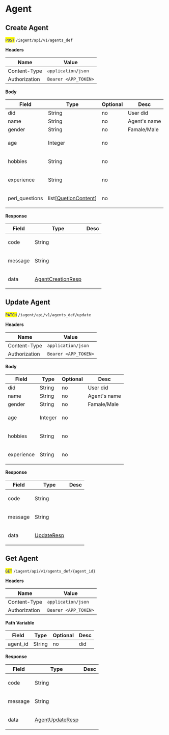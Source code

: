 # Agent

## Create Agent

<mark style="color:blue;">`POST`</mark> `/iagent/api/v1/agents_def`

**Headers**

| Name          | Value                |
| ------------- | -------------------- |
| Content-Type  | `application/json`   |
| Authorization | `Bearer <APP_TOKEN>` |

**Body**

| Field           | Type                                                    | Optional | Desc         |
| --------------- | ------------------------------------------------------- | -------- | ------------ |
| did             | String                                                  | no       | User did     |
| name            | String                                                  | no       | Agent's name |
| gender          | String                                                  | no       | Famale/Male  |
| age             | Integer                                                 | no       | <p><br></p>  |
| hobbies         | String                                                  | no       | <p><br></p>  |
| experience      | String                                                  | no       | <p><br></p>  |
| perl\_questions | list\[[QuetionContent](data-models.md#questioncontent)] | no       | <p><br></p>  |

**Response**

| Field   | Type                                                  | Desc        |
| ------- | ----------------------------------------------------- | ----------- |
| code    | String                                                | <p><br></p> |
| message | String                                                | <p><br></p> |
| data    | [AgentCreationResp](data-models.md#agentcreationresp) | <p><br></p> |

## Update Agent

<mark style="color:blue;">`PATCH`</mark> `/iagent/api/v1/agents_def/update`

**Headers**

| Name          | Value                |
| ------------- | -------------------- |
| Content-Type  | `application/json`   |
| Authorization | `Bearer <APP_TOKEN>` |

**Body**

| Field      | Type    | Optional | Desc         |
| ---------- | ------- | -------- | ------------ |
| did        | String  | no       | User did     |
| name       | String  | no       | Agent's name |
| gender     | String  | no       | Famale/Male  |
| age        | Integer | no       | <p><br></p>  |
| hobbies    | String  | no       | <p><br></p>  |
| experience | String  | no       | <p><br></p>  |

**Response**

| Field   | Type                                         | Desc        |
| ------- | -------------------------------------------- | ----------- |
| code    | String                                       | <p><br></p> |
| message | String                                       | <p><br></p> |
| data    | [UpdateResp](data-models.md#agentupdateresp) | <p><br></p> |

## Get Agent

<mark style="color:blue;">`GET`</mark> `/iagent/api/v1/agents_def/{agent_id}`

**Headers**

| Name          | Value                |
| ------------- | -------------------- |
| Content-Type  | `application/json`   |
| Authorization | `Bearer <APP_TOKEN>` |

**Path Variable**

| Field     | Type   | Optional | Desc |
| --------- | ------ | -------- | ---- |
| agent\_id | String | no       | did  |

**Response**

| Field   | Type                                              | Desc        |
| ------- | ------------------------------------------------- | ----------- |
| code    | String                                            | <p><br></p> |
| message | String                                            | <p><br></p> |
| data    | [AgentUpdateResp](data-models.md#agentupdateresp) | <p><br></p> |

